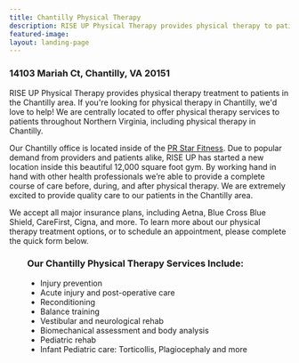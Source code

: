 ```yaml
---
title: Chantilly Physical Therapy
description: RISE UP Physical Therapy provides physical therapy to patients in Chantilly and greater Northern Virginia. Visit to learn more.
featured-image:
layout: landing-page
---
```


<div class="lp-content-section">

  <h3>14103 Mariah Ct, Chantilly, VA 20151</h3>

  <p>RISE UP Physical Therapy provides physical therapy treatment to patients in the Chantilly area. If you're looking for physical therapy in Chantilly, we'd love to help! We are centrally located to offer physical therapy services to patients throughout Northern Virginia, including physical therapy in Chantilly.</p>

  <p>Our Chantilly office is located inside of the <a href="https://www.prstarfitness.com/" rel="noopener noreferrer" target="_blank">PR Star Fitness</a>. Due to popular demand from providers and patients alike, RISE UP has started a new location inside this beautiful 12,000 square foot gym. By working hand in hand with other health professionals we’re able to provide a complete course of care before, during, and after physical therapy. We are extremely excited to provide quality care to our patients in the Chantilly area.</p>

  <p>We accept all major insurance plans, including Aetna, Blue Cross Blue Shield, CareFirst, Cigna, and more. To learn more about our physical therapy treatment options, or to schedule an appointment, please complete the quick form below.</p>

</div>

<div style="margin-left: 2rem;">

  <h3>Our Chantilly Physical Therapy Services Include:</h3>

  <ul>
    <li>Injury prevention</li>
    <li>Acute injury and post-operative care</li>
    <li>Reconditioning</li>
    <li>Balance training</li>
    <li>Vestibular and neurological rehab</li>
    <li>Biomechanical assessment and body analysis</li>
    <li>Pediatric rehab</li>
    <li>Infant Pediatric care: Torticollis, Plagiocephaly and more</li>
  </ul>

</div>
